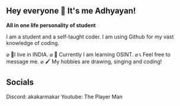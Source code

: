 ## Hey everyone 👋 It's me Adhyayan!

**All in one life personality of student**

I am a student and a self-taught coder. I am using Github for my vast knowledge of coding.

⌀ 📍I live in INDIA.
⌀ 🧠 Currently I am learning OSINT.
⌀ 📞 Feel free to message me.
⌀ 🖌️ My hobbies are drawing, singing and coding!

## Socials
Discord: akakarmakar
Youtube: The Player Man

